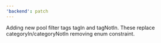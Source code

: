 ```yaml
---
'backend': patch
---
```


Adding new pool filter tags tagIn and tagNotIn. These replace categoryIn/categoryNotIn removing enum constraint.
